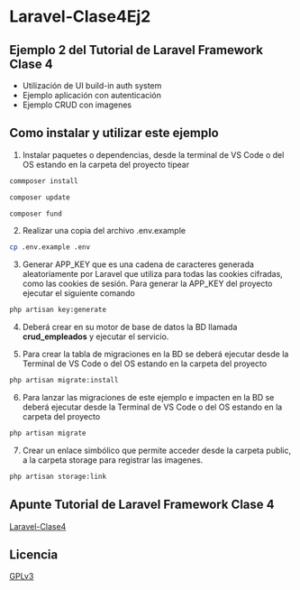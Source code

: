 # Laravel-Clase4Ej2
## Ejemplo 2 del Tutorial de Laravel Framework Clase 4

  * Utilización de UI build-in auth system
  * Ejemplo aplicación con autenticación
  * Ejemplo CRUD con imagenes

## Como instalar y utilizar este ejemplo

1. Instalar paquetes o dependencias, desde la terminal de VS Code o del OS estando en la carpeta del proyecto tipear
```bash
commposer install
``` 
```bash
composer update
```
```bash
composer fund
 ```

2. Realizar una copia del archivo .env.example
```bash
cp .env.example .env
```

3. Generar APP_KEY que es una cadena de caracteres generada aleatoriamente por Laravel que utiliza para todas las cookies cifradas, como las cookies de sesión. Para generar la APP_KEY del proyecto ejecutar el siguiente comando
```bash
php artisan key:generate
```

4. Deberá crear en su motor de base de datos la BD llamada **crud_empleados** y ejecutar el servicio.

5. Para crear la tabla de migraciones en la BD se deberá ejecutar desde la Terminal de VS Code o del OS estando en la carpeta del proyecto
```bash
php artisan migrate:install
```

6. Para lanzar las migraciones de este ejemplo e impacten en la BD se deberá ejecutar desde la Terminal de VS Code o del OS estando en la carpeta del proyecto
```bash
php artisan migrate
```
7. Crear un enlace simbólico que permite acceder desde la carpeta public, a la carpeta storage para registrar las imagenes.
```bash
php artisan storage:link
```

## Apunte Tutorial de Laravel Framework Clase 4
[Laravel-Clase4](https://www.profmatiasgarcia.com.ar/uploads/tutoriales/Laravel-Clase4.pdf)

## Licencia
[GPLv3](https://www.gnu.org/licenses/gpl-3.0.en.html)
